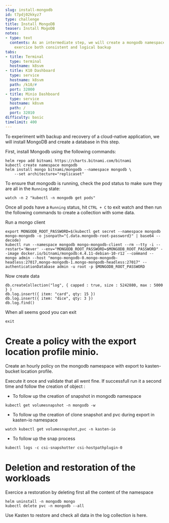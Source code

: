 ```yaml
---
slug: install-mongodb
id: t7pdj02kkyz7
type: challenge
title: Install MongoDB
teaser: Install MogoDB
notes:
- type: text
  contents: As an intermediate step, we will create a mongodb namespace where we can
    exercice both consistent and logical backup
tabs:
- title: Terminal
  type: terminal
  hostname: k8svm
- title: K10 Dashboard
  type: service
  hostname: k8svm
  path: /k10/#
  port: 32000
- title: Minio Dashboard
  type: service
  hostname: k8svm
  path: /
  port: 32010
difficulty: basic
timelimit: 400
---
```

To experiment with backup and recovery of a cloud-native application, we will install MongoDB and create a database in this step.

First, install Mongodb using the following commands:

```console
helm repo add bitnami https://charts.bitnami.com/bitnami
kubectl create namespace mongodb
helm install mongo bitnami/mongodb --namespace mongodb \
    --set architecture="replicaset"
```

To ensure that mongodb is running, check the pod status to make sure they are all in the `Running` state:

```console
watch -n 2 "kubectl -n mongodb get pods"
```

Once all pods have a `Running` status, hit `CTRL + C` to exit watch and then run the following commands to create a collection with some data.


Run a mongo client
```console
export MONGODB_ROOT_PASSWORD=$(kubectl get secret --namespace mongodb mongo-mongodb -o jsonpath="{.data.mongodb-root-password}" | base64 --decode)
kubectl run --namespace mongodb mongo-mongodb-client --rm --tty -i --restart='Never' --env="MONGODB_ROOT_PASSWORD=$MONGODB_ROOT_PASSWORD" --image docker.io/bitnami/mongodb:4.4.11-debian-10-r12 --command -- mongo admin --host "mongo-mongodb-0.mongo-mongodb-headless:27017,mongo-mongodb-1.mongo-mongodb-headless:27017" --authenticationDatabase admin -u root -p $MONGODB_ROOT_PASSWORD
```

Now create data
```
db.createCollection("log", { capped : true, size : 5242880, max : 5000 } )
db.log.insert({ item: "card", qty: 15 })
db.log.insert({ item: "dice", qty: 3 })
db.log.find()
```

When all seems good you can exit
```
exit
```

# Create a policy with the export location profile minio.

Create an hourly policy on the mongodb namespace with export to kasten-bucket location profile.

Execute it once and validate that all went fine. If successfull run it a second time and follow the creation
of object :

- To follow up the creation of snapshot in mongodb namespace
```
kubectl get volumesnapshot -n mongodb -w
```

- To follow up the creation of clone snapshot and pvc during export in kasten-io namespace
```
watch kubectl get volumesnapshot,pvc -n kasten-io
```

- To follow up the snap process
```
kubectl logs -c csi-snapshotter csi-hostpathplugin-0
```

# Deletion and restoration of the workloads

Exercice a restoration by deleting first all the content of the namespace

```
helm uninstall -n mongodb mongo
kubectl delete pvc -n mongodb --all
```

Use Kasten to restore and check all data in the log collection is here.